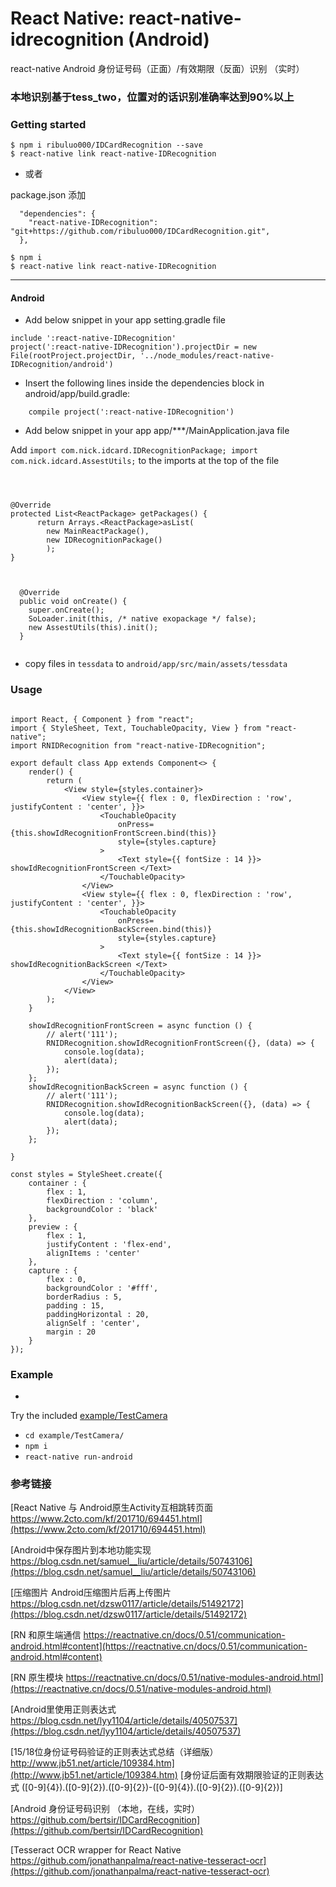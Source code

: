 # React Native: react-native-idrecognition (Android)
react-native Android 身份证号码（正面）/有效期限（反面）识别 （实时）

### 本地识别基于tess_two，位置对的话识别准确率达到90%以上


### Getting started

```
$ npm i ribuluo000/IDCardRecognition --save
$ react-native link react-native-IDRecognition
```

- 或者

package.json 添加

```
  "dependencies": {
    "react-native-IDRecognition": "git+https://github.com/ribuluo000/IDCardRecognition.git",
  },
```

```
$ npm i
$ react-native link react-native-IDRecognition
```


---



#### Android

- Add below snippet in your app setting.gradle file

```
include ':react-native-IDRecognition'
project(':react-native-IDRecognition').projectDir = new File(rootProject.projectDir, '../node_modules/react-native-IDRecognition/android')
```


- Insert the following lines inside the dependencies block in android/app/build.gradle:

```
    compile project(':react-native-IDRecognition')
```


- Add below snippet in your app app/***/MainApplication.java file

Add 
`import com.nick.idcard.IDRecognitionPackage;
 import com.nick.idcard.AssestUtils;`
 to the imports at the top of the file

```



@Override
protected List<ReactPackage> getPackages() {
      return Arrays.<ReactPackage>asList(
        new MainReactPackage(),
        new IDRecognitionPackage()
        );
}



  @Override
  public void onCreate() {
    super.onCreate();
    SoLoader.init(this, /* native exopackage */ false);
    new AssestUtils(this).init();
  }
  
```

- copy files in `tessdata` to `android/app/src/main/assets/tessdata`


### Usage


```

import React, { Component } from "react";
import { StyleSheet, Text, TouchableOpacity, View } from "react-native";
import RNIDRecognition from "react-native-IDRecognition";

export default class App extends Component<> {
    render() {
        return (
            <View style={styles.container}>
                <View style={{ flex : 0, flexDirection : 'row', justifyContent : 'center', }}>
                    <TouchableOpacity
                        onPress={this.showIdRecognitionFrontScreen.bind(this)}
                        style={styles.capture}
                    >
                        <Text style={{ fontSize : 14 }}> showIdRecognitionFrontScreen </Text>
                    </TouchableOpacity>
                </View>
                <View style={{ flex : 0, flexDirection : 'row', justifyContent : 'center', }}>
                    <TouchableOpacity
                        onPress={this.showIdRecognitionBackScreen.bind(this)}
                        style={styles.capture}
                    >
                        <Text style={{ fontSize : 14 }}> showIdRecognitionBackScreen </Text>
                    </TouchableOpacity>
                </View>
            </View>
        );
    }

    showIdRecognitionFrontScreen = async function () {
        // alert('111');
        RNIDRecognition.showIdRecognitionFrontScreen({}, (data) => {
            console.log(data);
            alert(data);
        });
    };
    showIdRecognitionBackScreen = async function () {
        // alert('111');
        RNIDRecognition.showIdRecognitionBackScreen({}, (data) => {
            console.log(data);
            alert(data);
        });
    };

}

const styles = StyleSheet.create({
    container : {
        flex : 1,
        flexDirection : 'column',
        backgroundColor : 'black'
    },
    preview : {
        flex : 1,
        justifyContent : 'flex-end',
        alignItems : 'center'
    },
    capture : {
        flex : 0,
        backgroundColor : '#fff',
        borderRadius : 5,
        padding : 15,
        paddingHorizontal : 20,
        alignSelf : 'center',
        margin : 20
    }
});

```


### Example

-
Try the included [example/TestCamera](https://github.com/ribuluo000/IDCardRecognition/tree/master/example/TestCamera)

- `cd example/TestCamera/`
- `npm i`
- `react-native run-android`





### 参考链接

[React Native 与 Android原生Activity互相跳转页面 https://www.2cto.com/kf/201710/694451.html](https://www.2cto.com/kf/201710/694451.html)

[Android中保存图片到本地功能实现 https://blog.csdn.net/samuel__liu/article/details/50743106](https://blog.csdn.net/samuel__liu/article/details/50743106)

[压缩图片 Android压缩图片后再上传图片 https://blog.csdn.net/dzsw0117/article/details/51492172](https://blog.csdn.net/dzsw0117/article/details/51492172)

[RN 和原生端通信 https://reactnative.cn/docs/0.51/communication-android.html#content](https://reactnative.cn/docs/0.51/communication-android.html#content)

[RN 原生模块 https://reactnative.cn/docs/0.51/native-modules-android.html](https://reactnative.cn/docs/0.51/native-modules-android.html)

[Android里使用正则表达式 https://blog.csdn.net/lyy1104/article/details/40507537](https://blog.csdn.net/lyy1104/article/details/40507537)

[15/18位身份证号码验证的正则表达式总结（详细版） http://www.jb51.net/article/109384.htm](http://www.jb51.net/article/109384.htm)
[身份证后面有效期限验证的正则表达式 ([0-9]{4}).([0-9]{2}).([0-9]{2})-([0-9]{4}).([0-9]{2}).([0-9]{2})]

[Android 身份证号码识别 （本地，在线，实时） https://github.com/bertsir/IDCardRecognition](https://github.com/bertsir/IDCardRecognition)


[Tesseract OCR wrapper for React Native https://github.com/jonathanpalma/react-native-tesseract-ocr](https://github.com/jonathanpalma/react-native-tesseract-ocr)


